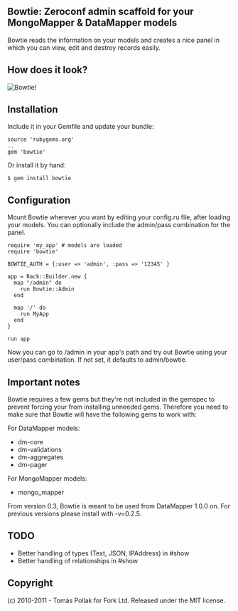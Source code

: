 ## Bowtie: Zeroconf admin scaffold for your MongoMapper & DataMapper models

Bowtie reads the information on your models and creates a nice panel in which you can view, edit and destroy records easily.

## How does it look?

![Bowtie!](https://github.com/tomas/bowtie/raw/master/screenshot.png)

## Installation

Include it in your Gemfile and update your bundle:

    source 'rubygems.org'
    ..
    gem 'bowtie'
  
Or install it by hand:

    $ gem install bowtie

## Configuration

Mount Bowtie wherever you want by editing your config.ru file, after loading your models. You can optionally include the admin/pass combination for the panel.

    require 'my_app' # models are loaded
    require 'bowtie'

    BOWTIE_AUTH = {:user => 'admin', :pass => '12345' }

    app = Rack::Builder.new {
      map "/admin" do
        run Bowtie::Admin
      end

      map '/' do
        run MyApp
      end
    }

    run app

Now you can go to /admin in your app's path and try out Bowtie using your user/pass combination. If not set, it defaults to admin/bowtie.

## Important notes

Bowtie requires a few gems but they're not included in the gemspec to prevent forcing your from installing unneeded gems. Therefore you need to make sure that Bowtie will have the following gems to work with: 

For DataMapper models: 

 * dm-core
 * dm-validations
 * dm-aggregates
 * dm-pager

For MongoMapper models:
 
 * mongo_mapper

From version 0.3, Bowtie is meant to be used from DataMapper 1.0.0 on. For previous versions please install with -v=0.2.5.

## TODO

 * Better handling of types (Text, JSON, IPAddress) in #show
 * Better handling of relationships in #show

## Copyright

(c) 2010-2011 - Tomás Pollak for Fork Ltd. Released under the MIT license.
